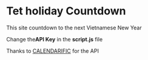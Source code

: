 <h1>Tet holiday Countdown</h1>
<p>This site countdown to the next Vietnamese New Year<p>
<p>Change the<strong>API Key</strong> in the <strong>script.js</strong> file
<p>Thanks to <a href="http://calendarific.com">CALENDARIFIC<a> for the API<p>
